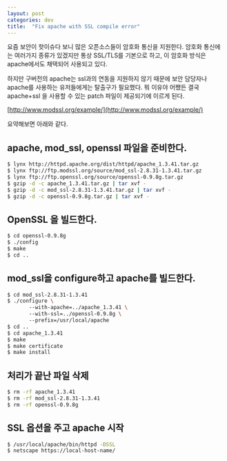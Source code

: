 ```yaml
---
layout: post
categories: dev 
title:  "Fix apache with SSL compile error"
---
```



요즘 보안이 핫이슈다 보니 많은 오픈소스들이 암호화 통신을 지원한다. 암호화 통신에는 여러가지 종류가 있겠지만 통상 SSL/TLS를 기본으로 하고, 이 암호화 방식은 apache에서도 채택되어 사용되고 있다.

하지만 구버전의 apache는 ssl과의 연동을 지원하지 않기 때문에 보안 담당자나 apache를 사용하는 유저들에게는 탈출구가 필요했다.
뭐 이유야 어쨌든 결국 apache+ssl 을 사용할 수 있는 patch 파일이 제공되기에 이르게 된다.

[http://www.modssl.org/example/](http://www.modssl.org/example/)

요약해보면 아래와 같다.

## apache, mod_ssl, openssl 파일을 준비한다.  
```bash
$ lynx http://httpd.apache.org/dist/httpd/apache_1.3.41.tar.gz  
$ lynx ftp://ftp.modssl.org/source/mod_ssl-2.8.31-1.3.41.tar.gz  
$ lynx ftp://ftp.openssl.org/source/openssl-0.9.8g.tar.gz  
$ gzip -d -c apache_1.3.41.tar.gz | tar xvf -  
$ gzip -d -c mod_ssl-2.8.31-1.3.41.tar.gz | tar xvf -  
$ gzip -d -c openssl-0.9.8g.tar.gz | tar xvf -  
```

## OpenSSL 을 빌드한다. 
```bash
$ cd openssl-0.9.8g 
$ ./config 
$ make 
$ cd .. 
```

## mod_ssl을 configure하고 apache를 빌드한다.
```bash
$ cd mod_ssl-2.8.31-1.3.41  
$ ./configure \  
	   --with-apache=../apache_1.3.41 \  
	   --with-ssl=../openssl-0.9.8g \  
	   --prefix=/usr/local/apache  
$ cd ..  
$ cd apache_1.3.41  
$ make  
$ make certificate  
$ make install  
```


## 처리가 끝난 파일 삭제
```bash
$ rm -rf apache_1.3.41  
$ rm -rf mod_ssl-2.8.31-1.3.41  
$ rm -rf openssl-0.9.8g  
```


## SSL 옵션을 주고 apache 시작
```bash
$ /usr/local/apache/bin/httpd -DSSL  
$ netscape https://local-host-name/  
```
